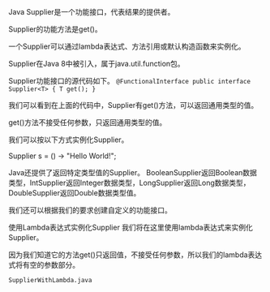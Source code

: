 Java Supplier是一个功能接口，代表结果的提供者。

Supplier的功能方法是get()。

一个Supplier可以通过lambda表达式、方法引用或默认构造函数来实例化。

Supplier在Java 8中被引入，属于java.util.function包。

Supplier功能接口的源代码如下。
`
@FunctionalInterface
public interface Supplier<T> {
T get();
}
`

我们可以看到在上面的代码中，Supplier有get()方法，可以返回通用类型的值。

get()方法不接受任何参数，只返回通用类型的值。

我们可以按以下方式实例化Supplier。

Supplier<String> s = () -> "Hello World!";

Java还提供了返回特定类型值的Supplier。
BooleanSupplier返回Boolean数据类型，IntSupplier返回Integer数据类型，LongSupplier返回Long数据类型，DoubleSupplier返回Double数据类型值。

我们还可以根据我们的要求创建自定义的功能接口。

使用Lambda表达式实例化Supplier
我们将在这里使用lambda表达式来实例化Supplier。

因为我们知道它的方法get()只返回值，不接受任何参数，所以我们的lambda表达式将有空的参数部分。

`
SupplierWithLambda.java
`